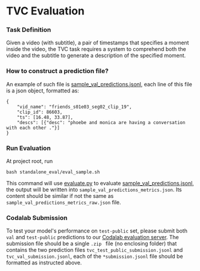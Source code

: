 TVC Evaluation
================================================================

### Task Definition
Given a video (with subtitle), a pair of timestamps that specifies a moment inside the video, 
the TVC task requires a system to comprehend both the video and the subtitle to generate a 
description of the specified moment. 

### How to construct a prediction file?

An example of such file is [sample_val_predictions.jsonl](sample_val_predictions.jsonl), 
each line of this file is a json object, formatted as:
```
{
    "vid_name": "friends_s01e03_seg02_clip_19", 
    "clip_id": 86603, 
    "ts": [16.48, 33.87], 
    "descs": [{"desc": "phoebe and monica are having a conversation with each other ."}]
}
``` 

### Run Evaluation
At project root, run
```
bash standalone_eval/eval_sample.sh 
```
This command will use [evaluate.py](evaluate.py) to evaluate 
[sample_val_predictions.jsonl](sample_val_predictions.jsonl), 
the output will be written into `sample_val_predictions_metrics.json`. 
Its content should be similar if not the same as `sample_val_predictions_metrics_raw.json` file.


### Codalab Submission
To test your model's performance on `test-public` set, 
please submit both `val` and `test-public` predictions to our 
[Codalab evaluation server](https://competitions.codalab.org/competitions/23109). 
The submission file should be a single `.zip ` file (no enclosing folder) 
that contains the two prediction files 
`tvc_test_public_submission.jsonl` and `tvc_val_submission.jsonl`, each of the `*submission.jsonl` file 
should be formatted as instructed above. 
